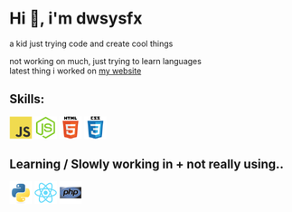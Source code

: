 # Hi 👋, i'm dwsysfx
a kid just trying code and create cool things<br>

not working on much, just trying to learn languages<br>
latest thing i worked on [my website](https://dwsysfx.ml/)

## Skills:
<img src="https://raw.githubusercontent.com/devicons/devicon/master/icons/javascript/javascript-original.svg" alt="css3" width="40" height="40"/> <img src="https://raw.githubusercontent.com/devicons/devicon/master/icons/nodejs/nodejs-original.svg" alt="css3" width="40" height="40"/> <img src="https://raw.githubusercontent.com/devicons/devicon/master/icons/html5/html5-original-wordmark.svg" alt="css3" width="40" height="40"/> <img src="https://raw.githubusercontent.com/devicons/devicon/master/icons/css3/css3-original-wordmark.svg" alt="css3" width="40" height="40"/>

## Learning / Slowly working in + not really using..
<img src="https://raw.githubusercontent.com/devicons/devicon/master/icons/python/python-original.svg" alt="css3" width="40" height="40"/> <img src="https://raw.githubusercontent.com/devicons/devicon/master/icons/react/react-original.svg" alt="css3" width="40" height="40"/> <img src="https://raw.githubusercontent.com/devicons/devicon/master/icons/php/php-original.svg" alt="css3" width="40" height="40"/>

